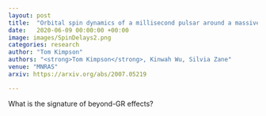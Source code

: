 ```yaml
---
layout: post
title:  "Orbital spin dynamics of a millisecond pulsar around a massive black hole with an general mass quadrupole"
date:   2020-06-09 00:00:00 +00:00
image: images/SpinDelays2.png
categories: research
author: "Tom Kimpson"
authors: "<strong>Tom Kimpson</strong>, Kinwah Wu, Silvia Zane"
venue: "MNRAS"
arxiv: https://arxiv.org/abs/2007.05219

---
```


What is the signature of beyond-GR effects?







